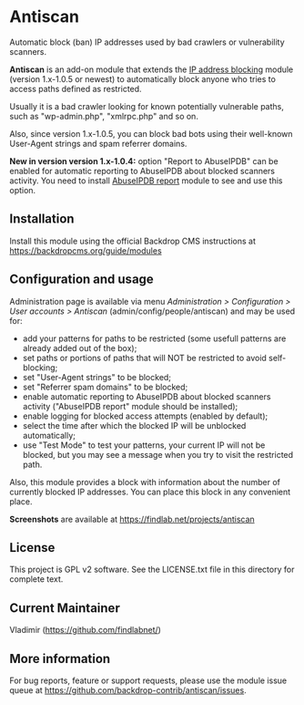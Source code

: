Antiscan
========

Automatic block (ban) IP addresses used by bad crawlers or vulnerability scanners.

**Antiscan** is an add-on module that extends the [IP address blocking](https://backdropcms.org/project/ip_blocking)
module (version 1.x-1.0.5 or newest) to automatically block anyone who tries to access paths defined as restricted.

Usually it is a bad crawler looking for known potentially vulnerable paths,
such as "wp-admin.php", "xmlrpc.php" and so on.

Also, since version 1.x-1.0.5, you can block bad bots using their well-known User-Agent strings and spam referrer domains.

**New in version version 1.x-1.0.4:** option "Report to AbuseIPDB" can be enabled for automatic reporting to AbuseIPDB about blocked scanners activity.
You need to install [AbuseIPDB report](https://backdropcms.org/project/abuseipdb_report) module to see and use this option.

Installation
------------
Install this module using the official Backdrop CMS instructions at https://backdropcms.org/guide/modules

Configuration and usage
-----------------------
Administration page is available via menu *Administration > Configuration >
User accounts > Antiscan* (admin/config/people/antiscan)
and may be used for:

- add your patterns for paths to be restricted (some usefull patterns are already added out of the box);
- set paths or portions of paths that will NOT be restricted to avoid self-blocking;
- set "User-Agent strings" to be blocked;
- set "Referrer spam domains" to be blocked;
- enable automatic reporting to AbuseIPDB about blocked scanners activity ("AbuseIPDB report" module should be installed);
- enable logging for blocked access attempts (enabled by default);
- select the time after which the blocked IP will be unblocked automatically;
- use "Test Mode" to test your patterns, your current IP will not be blocked, but you may see a message when you try to visit the restricted path.

Also, this module provides a block with information about the number of currently blocked IP addresses.
You can place this block in any convenient place.

**Screenshots** are available at https://findlab.net/projects/antiscan

License
-------
This project is GPL v2 software. See the LICENSE.txt file in this directory for
complete text.

Current Maintainer
------------------
Vladimir (https://github.com/findlabnet/)

More information
----------------
For bug reports, feature or support requests, please use the module
issue queue at https://github.com/backdrop-contrib/antiscan/issues.
